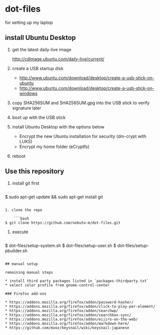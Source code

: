 dot-files
=========

for setting up my laptop

## install Ubuntu Desktop

1. get the latest daily-live image

   http://cdimage.ubuntu.com/daily-live/current/

1. create a USB startup disk
   * http://www.ubuntu.com/download/desktop/create-a-usb-stick-on-ubuntu
   * http://www.ubuntu.com/download/desktop/create-a-usb-stick-on-windows

1. copy SHA256SUM and SHA256SUM.gpg into the USB stick to verify signature later 

1. boot up with the USB stick

1. install Ubuntu Desktop with the options below
   * Encrypt the new Ubuntu installation for security (dm-crypt with LUKS)
   * Encrypt my home folder (eCryptfs)

1. reboot


## Use this repository

1. install git first

    ```bash
$ sudo apt-get update && sudo apt-get install git
```

1. clone the repo

    ```bash
$ git clone https://github.com/nobuto-m/dot-files.git
```

1. execute

    ```bash
$ dot-files/setup-system.sh
$ dot-files/setup-user.sh
$ dot-files/setup-pbuilder.sh
```

## manual setup

remaining manual steps

* install third party packages listed in `packages-thirdparty.txt`
* select color profile from gnome-control-center

### Firefox add-ons

* https://addons.mozilla.org/firefox/addon/password-hasher/
* https://addons.mozilla.org/firefox/addon/click-to-play-per-element/
* https://addons.mozilla.org/firefox/addon/searchwp/
* https://addons.mozilla.org/firefox/addon/searchbox-sync/
* https://addons.mozilla.org/firefox/addon/eijiro-on-the-web/
* https://addons.mozilla.org/firefox/addon/markdown-here/
* https://github.com/mooz/keysnail/wiki/keysnail-japanese
